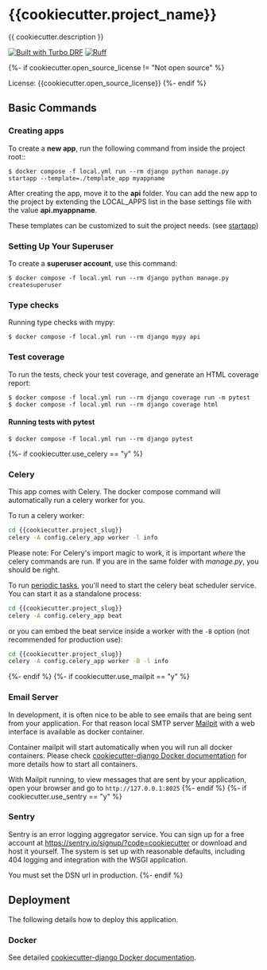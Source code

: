 # {{cookiecutter.project_name}}

{{ cookiecutter.description }}

[![Built with Turbo DRF](https://img.shields.io/badge/built%20with-Turbo%20DRF-ff69b4.svg?logo=cookiecutter)](https://github.com/turbomarko/turbo-drf/)
[![Ruff](https://img.shields.io/endpoint?url=https://raw.githubusercontent.com/astral-sh/ruff/main/assets/badge/v2.json)](https://github.com/astral-sh/ruff)

{%- if cookiecutter.open_source_license != "Not open source" %}

License: {{cookiecutter.open_source_license}}
{%- endif %}

## Basic Commands

### Creating apps

To create a **new app**, run the following command from inside the project root::

    $ docker compose -f local.yml run --rm django python manage.py startapp --template=./template_app myappname

After creating the app, move it to the **api** folder.
You can add the new app to the project by extending the LOCAL_APPS list in the base settings file with the value **api.myappname**.

These templates can be customized to suit the project needs. (see [startapp](https://docs.djangoproject.com/en/dev/ref/django-admin/#startapp))

### Setting Up Your Superuser

To create a **superuser account**, use this command:

    $ docker compose -f local.yml run --rm django python manage.py createsuperuser

### Type checks

Running type checks with mypy:

    $ docker compose -f local.yml run --rm django mypy api

### Test coverage

To run the tests, check your test coverage, and generate an HTML coverage report:

    $ docker compose -f local.yml run --rm django coverage run -m pytest
    $ docker compose -f local.yml run --rm django coverage html

#### Running tests with pytest

    $ docker compose -f local.yml run --rm django pytest
{%- if cookiecutter.use_celery == "y" %}

### Celery

This app comes with Celery. The docker compose command will automatically run a celery worker for you.

To run a celery worker:

```bash
cd {{cookiecutter.project_slug}}
celery -A config.celery_app worker -l info
```

Please note: For Celery's import magic to work, it is important _where_ the celery commands are run. If you are in the same folder with _manage.py_, you should be right.

To run [periodic tasks](https://docs.celeryq.dev/en/stable/userguide/periodic-tasks.html), you'll need to start the celery beat scheduler service. You can start it as a standalone process:

```bash
cd {{cookiecutter.project_slug}}
celery -A config.celery_app beat
```

or you can embed the beat service inside a worker with the `-B` option (not recommended for production use):

```bash
cd {{cookiecutter.project_slug}}
celery -A config.celery_app worker -B -l info
```

{%- endif %}
{%- if cookiecutter.use_mailpit == "y" %}

### Email Server

In development, it is often nice to be able to see emails that are being sent from your application. For that reason local SMTP server [Mailpit](https://github.com/axllent/mailpit) with a web interface is available as docker container.

Container mailpit will start automatically when you will run all docker containers.
Please check [cookiecutter-django Docker documentation](http://cookiecutter-django.readthedocs.io/en/latest/deployment-with-docker.html) for more details how to start all containers.

With Mailpit running, to view messages that are sent by your application, open your browser and go to `http://127.0.0.1:8025`
{%- endif %}
{%- if cookiecutter.use_sentry == "y" %}

### Sentry

Sentry is an error logging aggregator service. You can sign up for a free account at <https://sentry.io/signup/?code=cookiecutter> or download and host it yourself.
The system is set up with reasonable defaults, including 404 logging and integration with the WSGI application.

You must set the DSN url in production.
{%- endif %}

## Deployment

The following details how to deploy this application.

### Docker

See detailed [cookiecutter-django Docker documentation](http://cookiecutter-django.readthedocs.io/en/latest/deployment-with-docker.html).
